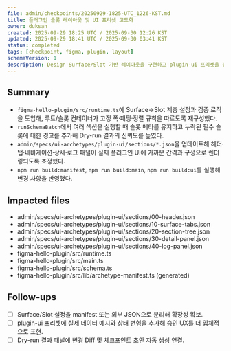 ```yaml
---
file: admin/checkpoints/20250929-1825-UTC_1226-KST.md
title: 플러그인 슬롯 레이아웃 및 UI 프리셋 고도화
owner: duksan
created: 2025-09-29 18:25 UTC / 2025-09-30 12:26 KST
updated: 2025-09-29 18:41 UTC / 2025-09-30 03:41 KST
status: completed
tags: [checkpoint, figma, plugin, layout]
schemaVersion: 1
description: Design Surface/Slot 기반 레이아웃을 구현하고 plugin-ui 프리셋을 정교화해 Dry-run 시 실제 UI와 가까운 목업이 생성되도록 개선했다.
---
```


## Summary

- `figma-hello-plugin/src/runtime.ts`에 Surface→Slot 계층 설정과 검증 로직을 도입해, 루트/슬롯 컨테이너가 고정 폭·패딩·정렬 규칙을 따르도록 재구성했다.
- `runSchemaBatch`에서 여러 섹션을 실행할 때 슬롯 메타를 유지하고 누락된 필수 슬롯에 대한 경고를 추가해 Dry-run 결과의 신뢰도를 높였다.
- `admin/specs/ui-archetypes/plugin-ui/sections/*.json`을 업데이트해 헤더·탭·네비게이션·상세·로그 패널이 실제 플러그인 UI에 가까운 간격과 구성으로 렌더링되도록 조정했다.
- `npm run build:manifest`, `npm run build:main`, `npm run build:ui`를 실행해 변경 사항을 반영했다.

## Impacted files

- admin/specs/ui-archetypes/plugin-ui/sections/00-header.json
- admin/specs/ui-archetypes/plugin-ui/sections/10-surface-tabs.json
- admin/specs/ui-archetypes/plugin-ui/sections/20-section-tree.json
- admin/specs/ui-archetypes/plugin-ui/sections/30-detail-panel.json
- admin/specs/ui-archetypes/plugin-ui/sections/40-log-panel.json
- figma-hello-plugin/src/runtime.ts
- figma-hello-plugin/src/main.ts
- figma-hello-plugin/src/schema.ts
- figma-hello-plugin/src/lib/archetype-manifest.ts (generated)

## Follow-ups

- [ ] Surface/Slot 설정을 manifest 또는 외부 JSON으로 분리해 확장성 확보.
- [ ] plugin-ui 프리셋에 실제 데이터 예시와 상태 변형을 추가해 승인 UX를 더 입체적으로 표현.
- [ ] Dry-run 결과 패널에 변경 Diff 및 체크포인트 초안 자동 생성 연결.
